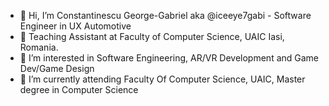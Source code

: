 - 👋 Hi, I’m Constantinescu George-Gabriel aka @iceeye7gabi - Software Engineer in UX Automotive
- 👀 Teaching Assistant at Faculty of Computer Science, UAIC Iasi, Romania.
- 👀 I’m interested in Software Engineering, AR/VR Development and Game Dev/Game Design 
- 🌱 I’m currently attending Faculty Of Computer Science, UAIC, Master degree in Computer Science

<!---
iceeye7gabi/iceeye7gabi is a ✨ special ✨ repository because its `README.md` (this file) appears on your GitHub profile.
You can click the Preview link to take a look at your changes.
--->
